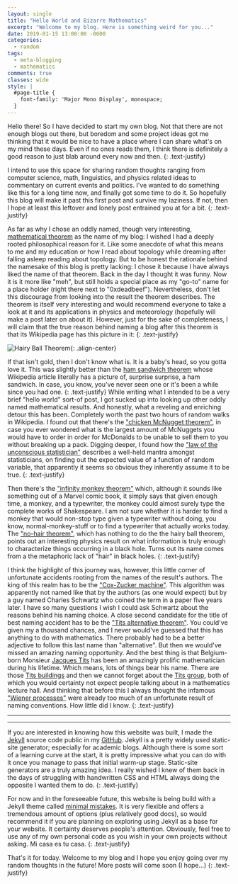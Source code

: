 ```yaml
---
layout: single
title: "Hello World and Bizarre Mathematics"
excerpt: "Welcome to my blog. Here is something weird for you..."
date: 2019-01-15 13:00:00 -0600
categories:
  - random
tags:
  - meta-blogging
  - mathematics
comments: true
classes: wide
style: |
  #page-title {
    font-family: 'Major Mono Display', monospace;
  }
---
```


Hello there! So I have decided to start my own blog. Not that there are not enough blogs out there, but boredom and some project ideas got me thinking that it would be nice to have a place where I can share what's on my mind these days. Even if no ones reads them, I think there is definitely a good reason to just blab around every now and then.
{: .text-justify}

I intend to use this space for sharing random thoughts ranging from computer science, math, linguistics, and physics related ideas to commentary on current events and politics. I've wanted to do something like this for a long time now, and finally got some time to do it. So hopefully this blog will make it past this first post and survive my laziness. If not, then I hope at least this leftover and lonely post entrained you at for a bit.
{: .text-justify}

As far as why I chose an oddly named, though very interesting, [mathematical theorem](https://en.wikipedia.org/wiki/Hairy_ball_theorem) as the name of my blog: I wished I had a deeply rooted philosophical reason for it. Like some anecdote of what this means to me and my education or how I read about topology while dreaming after falling asleep reading about topology. But to be honest the rationale behind the namesake of this blog is pretty lacking: I chose it because I have always liked the name of that theorem. Back in the day I thought it was funny. Now it is it more like "meh", but still holds a special place as my "go-to" name for a place holder (right there next to "0xdeadbeef"). Nevertheless, don't let this discourage from looking into the result the theorem describes. The theorem is itself very interesting and would recommend everyone to take a look at it and its applications in physics and meteorology (hopefully will make a post later on about it).
However, just for the sake of completeness, I will claim that the true reason behind naming a blog after this theorem is that its Wikipedia page has this picture in it:
{: .text-justify}

![Hairy Ball Theorem](https://upload.wikimedia.org/wikipedia/commons/thumb/a/af/Baby_hairy_head_DSCN2483.jpg/440px-Baby_hairy_head_DSCN2483.jpg){: .align-center}

If that isn't gold, then I don't know what is. It is a baby's head, so you gotta love it. This was slightly better than the [ham sandwich theorem](https://en.wikipedia.org/wiki/Ham_sandwich_theorem) whose Wikipedia article literally has a picture of, surprise surprise, a ham sandwich. In case, you know, you've never seen one or it's been a while since you had one.
{: .text-justify}
While writing what I intended to be a very brief "hello world" sort-of post, I got sucked up into looking up other oddly named mathematical results. And honestly, what a reveling and enriching detour this has been. Completely worth the past two hours of random walks in Wikipedia. I found out that there's the ["chicken McNugget theorem"](https://artofproblemsolving.com/wiki/index.php/Chicken_McNugget_Theorem), in case you ever wondered what is the largest amount of McNuggets you would have to order in order for McDonalds to be unable to sell them to you without breaking up a pack. Digging deeper, I found how the ["law of the unconscious statistician"](https://en.wikipedia.org/wiki/Law_of_the_unconscious_statistician) describes a well-held mantra amongst statisticians, on finding out the expected value of a function of random variable, that apparently it seems so obvious they inherently assume it to be true.
{: .text-justify}

Then there's the ["infinity monkey theorem"](https://en.wikipedia.org/wiki/Infinite_monkey_theorem) which, although it sounds like something out of a Marvel comic book, it simply says that given enough time, a monkey, and a typewriter, the monkey could almost surely type the complete works of Shakespeare. I am not sure whether it is harder to find a monkey that would non-stop type given a typewriter without doing, you know, normal-monkey-stuff or to find a typewriter that actually works today. The ["no-hair theorem"](https://en.wikipedia.org/wiki/No-hair_theorem), which has nothing to do the the hairy ball theorem, points out an interesting physics result on what information is truly enough to characterize things occurring in a black hole. Turns out its name comes from a the metaphoric lack of "hair" in black holes.
{: .text-justify}

I think the highlight of this journey was, however, this little corner of unfortunate accidents rooting from the names of the result's authors. The king of this realm has to be the ["Cox-Zucker machine"](https://en.wikipedia.org/wiki/Cox%E2%80%93Zucker_machine). This algorithm was apparently not named like that by the authors (as one would expect) but by a guy named Charles Schwartz who coined the term in a paper five years later. I have so many questions I wish I could ask Schwartz about the reasons behind his naming choice. A close second candidate for the title of best naming accident has to be the ["Tits alternative theorem"](https://en.wikipedia.org/wiki/Tits_alternative). You could've given my a thousand chances, and I never would've guessed that this has anything to do with mathematics. There probably had to be a better adjective to follow this last name than "alternative". But then we would've missed an amazing naming opportunity. And the best thing is that Belgium-born Monsieur [Jacques Tits](https://en.wikipedia.org/wiki/Jacques_Tits) has been an amazingly prolific mathematician during his lifetime. Which means, lots of things bear his name. There are those [Tits buildings](https://en.wikipedia.org/wiki/Building_(mathematics)) and then we cannot forget about the [Tits group](https://en.wikipedia.org/wiki/Tits_group), both of which you would certainty not expect people talking about in a mathematics lecture hall. And thinking that before this I always thought the infamous ["Wiener processes"](https://en.wikipedia.org/wiki/Wiener_process) were already too much of an unfortunate result of naming conventions. How little did I know.
{: .text-justify}


---
---

If you are interested in knowing how this website was built, I made the [Jekyll](https://jekyllrb.com/) source code public in my [GitHub](https://github.com/mateoespinosa/mateoespinosa.github.io). Jekyll is a pretty widely used static-site generator; especially for academic blogs. Although there is some sort of a learning curve at the start, it is pretty impressive what you can do with it once you manage to pass that initial warm-up stage. Static-site generators are a truly amazing idea. I really wished I knew of them back in the days of struggling with handwritten CSS and HTML always doing the opposite I wanted them to do.
{: .text-justify}

For now and in the foreseeable future, this website is being build with a Jekyll theme called [minimal mistakes](https://github.com/mmistakes/minimal-mistakes). It is very flexible and offers a tremendous amount of options (plus relatively good docs), so would recommend it if you are planning on exploring using Jekyll as a base for your website. It certainty deserves people's attention. Obviously, feel free to use any of my own personal code as you wish in your own projects without asking. Mi casa es tu casa.
{: .text-justify}

That's it for today. Welcome to my blog and I hope you enjoy going over my random thoughts in the future! More posts will come soon (I hope...)
{: .text-justify}